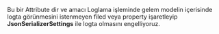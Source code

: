 Bu bir Attribute dir ve amacı Loglama işleminde gelem modelin içerisinde logta görünmesini istenmeyen filed veya property işaretleyip **JsonSerializerSettings** ile logta olmasını engelliyoruz.